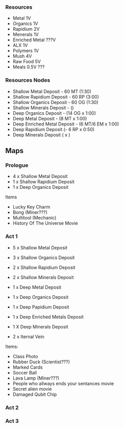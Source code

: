 ### Resources
- Metal           1V
- Organics        1V
- Rapidium        2V
- Menerals        1V
- Enriched Metal  ???V
- ALX             1V
- Polymers        1V
- Mush            4V
- Raw Food        5V
- Meals           0.5V ???

### Resources Nodes
- Shallow Metal Deposit - 60 MT  (1:30)
- Shallow Rapidium Deposit - 60 RP (3:00)
- Shallow Organics Deposit - 60 OG (1:30)
- Shallow Minerals Deposit - ()
- Deep Organics Deposit - (14 OG x 1:00)
- Deep Metal Deposit - (8 MT x 1:00)
- Deep Enriched Metal Deposit - (6 MT/6 EM x 1:00)
- Deep Rapidium Deposit (- 6 RP x 0:50)
- Deep Minerals Deposit ( x )

## Maps
### Prologue
- 4 x Shallow Metal Deposit
- 1 x Shallow Rapidium Deposit
- 1 x Deep Organics Deposit

Items
- Lucky Key Charm
- Bong (Miner???)
- Multitool (Mechanic)
- History Of The Universe Movie

### Act 1
- 5 x Shallow Metal Deposit
- 3 x Shallow Organics Deposit
- 2 x Shallow Rapidium Deposit
- 2 x Shallow Minerals Deposit
- 1 x Deep Metal Deposit
- 1 x Deep Organics Deposit
- 1 x Deep Papidium Deposit
- 1 x Deep Enriched Metals Deposit
- 1 X Deep Minerals Deposit

- 2 x Iternal Vein

Items:
-  Class Photo
-  Rubber Duck (Scientist???)
-  Marked Cards
-  Soccer Ball
-  Lava Lamp (Miner???)
-  People who allways ends your sentances movie
-  Secret alien movie
-  Damaged Qubit Chip

### Act 2

### Act 3
